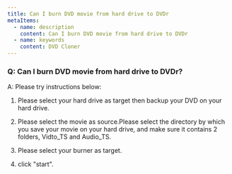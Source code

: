 ```yaml
---
title: Can I burn DVD movie from hard drive to DVDr
metaItems:
  - name: description
    content: Can I burn DVD movie from hard drive to DVDr
  - name: keywords
    content: DVD Cloner
---
```


### Q: Can I burn DVD movie from hard drive to DVDr?

A:
Please try instructions below:

1. Please select your hard drive as target then backup your DVD on your hard drive.

2. Please select the movie as source.Please select the directory by which you save your movie on your hard drive, and make sure it contains 2 folders, Vidto_TS and Audio_TS.

3. Please select your burner as target.

4. click "start".